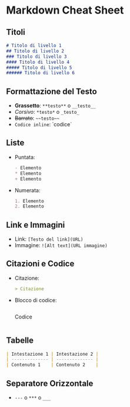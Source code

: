 # Markdown Cheat Sheet

## Titoli

```markdown
# Titolo di livello 1
## Titolo di livello 2
### Titolo di livello 3
#### Titolo di livello 4
##### Titolo di livello 5
###### Titolo di livello 6
```

## Formattazione del Testo

- **Grassetto**: `**testo**` o `__testo__`
- *Corsivo*: `*testo*` o `_testo_`
- ~~Barrato~~: `~~testo~~`
- `Codice inline`: \`codice\`

## Liste

- Puntata: 
  ```markdown
  - Elemento
  * Elemento
  + Elemento
  ```
- Numerata: 
  ```markdown
  1. Elemento
  2. Elemento
  ```

## Link e Immagini

- Link: `[Testo del link](URL)`
- Immagine: `![Alt text](URL immagine)`

## Citazioni e Codice

- Citazione: 
  ```markdown
  > Citazione
  ```
- Blocco di codice: 
  ```markdown
  ```
  Codice
  ```
  ```

## Tabelle

```markdown
| Intestazione 1 | Intestazione 2 |
| -------------- | -------------- |
| Contenuto 1    | Contenuto 2    |
```

## Separatore Orizzontale

- `---` o `***` o `___`


